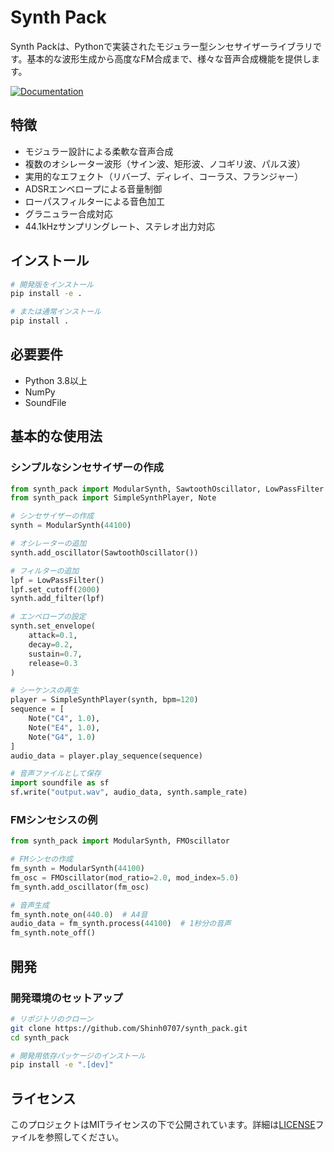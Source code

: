 # Synth Pack

Synth Packは、Pythonで実装されたモジュラー型シンセサイザーライブラリです。基本的な波形生成から高度なFM合成まで、様々な音声合成機能を提供します。

[![Documentation](https://img.shields.io/badge/Documentation-View%20Docs-blue?style=flat-square)](https://shinh0707.github.io/synth_pack/)

## 特徴

- モジュラー設計による柔軟な音声合成
- 複数のオシレーター波形（サイン波、矩形波、ノコギリ波、パルス波）
- 実用的なエフェクト（リバーブ、ディレイ、コーラス、フランジャー）
- ADSRエンベロープによる音量制御
- ローパスフィルターによる音色加工
- グラニュラー合成対応
- 44.1kHzサンプリングレート、ステレオ出力対応

## インストール

```bash
# 開発版をインストール
pip install -e .

# または通常インストール
pip install .
```

## 必要要件

- Python 3.8以上
- NumPy
- SoundFile

## 基本的な使用法

### シンプルなシンセサイザーの作成

```python
from synth_pack import ModularSynth, SawtoothOscillator, LowPassFilter
from synth_pack import SimpleSynthPlayer, Note

# シンセサイザーの作成
synth = ModularSynth(44100)

# オシレーターの追加
synth.add_oscillator(SawtoothOscillator())

# フィルターの追加
lpf = LowPassFilter()
lpf.set_cutoff(2000)
synth.add_filter(lpf)

# エンベロープの設定
synth.set_envelope(
    attack=0.1,
    decay=0.2,
    sustain=0.7,
    release=0.3
)

# シーケンスの再生
player = SimpleSynthPlayer(synth, bpm=120)
sequence = [
    Note("C4", 1.0),
    Note("E4", 1.0),
    Note("G4", 1.0)
]
audio_data = player.play_sequence(sequence)

# 音声ファイルとして保存
import soundfile as sf
sf.write("output.wav", audio_data, synth.sample_rate)
```

### FMシンセシスの例

```python
from synth_pack import ModularSynth, FMOscillator

# FMシンセの作成
fm_synth = ModularSynth(44100)
fm_osc = FMOscillator(mod_ratio=2.0, mod_index=5.0)
fm_synth.add_oscillator(fm_osc)

# 音声生成
fm_synth.note_on(440.0)  # A4音
audio_data = fm_synth.process(44100)  # 1秒分の音声
fm_synth.note_off()
```

## 開発

### 開発環境のセットアップ

```bash
# リポジトリのクローン
git clone https://github.com/Shinh0707/synth_pack.git
cd synth_pack

# 開発用依存パッケージのインストール
pip install -e ".[dev]"
```

## ライセンス

このプロジェクトはMITライセンスの下で公開されています。詳細は[LICENSE](LICENSE.txt)ファイルを参照してください。